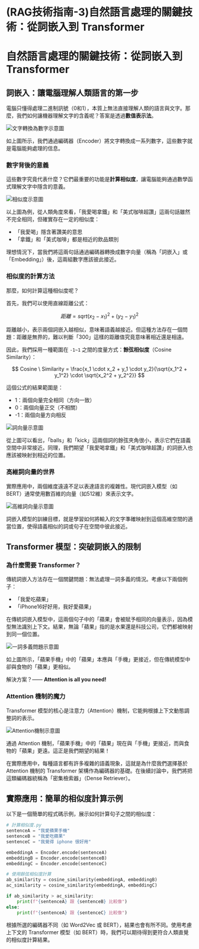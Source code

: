 # (RAG技術指南-3)自然語言處理的關鍵技術：從詞嵌入到 Transformer


# 自然語言處理的關鍵技術：從詞嵌入到 Transformer

## 詞嵌入：讓電腦理解人類語言的第一步

電腦只懂得處理二進制訊號（0和1），本質上無法直接理解人類的語言與文字。那麼，我們如何讓機器理解文字的含義呢？答案是透過**數值表示法**。

![文字轉換為數字示意圖](https://imgur.com/WzBYrof.png)

如上圖所示，我們通過編碼器（Encoder）將文字轉換成一系列數字，這些數字就是電腦能夠處理的信息。

### 數字背後的意義

這些數字究竟代表什麼？它們最重要的功能是**計算相似度**，讓電腦能夠通過數學函式理解文字中隱含的意義。

![相似度示意圖](https://imgur.com/QqMGdV7.png)

以上圖為例，從人類角度來看，「我愛喝拿鐵」和「美式咖啡超讚」這兩句話雖然不完全相同，但確實存在一定的相似度：
- 「我愛喝」隱含著讚美的意思
- 「拿鐵」和「美式咖啡」都是相近的飲品類別

理想情況下，當我們將這兩句話通過編碼器轉換成數字向量（稱為「詞嵌入」或「Embedding」）後，這兩組數字應該彼此接近。

### 相似度的計算方法

那麼，如何計算這種相似度呢？

首先，我們可以使用直線距離公式：

$$ 距離 = sqrt{(x_2 - x_1)^2 + (y_2 - y_1)^2} $$

距離越小，表示兩個詞嵌入越相似，意味著語義越接近。但這種方法存在一個問題：距離是無界的，難以判斷「300」這樣的距離值究竟意味著相近還是相遠。

因此，我們採用一種範圍在 `-1~1` 之間的度量方式：**餘弦相似度**（Cosine Similarity）：

$$ Cosine \ Similarity = \frac{x_1 \cdot x_2 + y_1 \cdot y_2}{\sqrt{x_1^2 + y_1^2} \cdot \sqrt{x_2^2 + y_2^2}} $$

這個公式的結果範圍是：
- 1：兩個向量完全相同（方向一致）
- 0：兩個向量正交（不相關）
- -1：兩個向量方向相反

![詞向量示意圖](https://imgur.com/9c3ISa6.png)

從上圖可以看出，「balls」和「kick」這兩個詞的餘弦夾角很小，表示它們在語義空間中非常接近。同理，我們期望「我愛喝拿鐵」和「美式咖啡超讚」的詞嵌入也應該被映射到相近的位置。

### 高維詞向量的世界

實際應用中，兩個維度遠遠不足以表達語言的複雜性。現代詞嵌入模型（如BERT）通常使用數百維的向量（如512維）來表示文字。

![高維詞向量示意圖](https://imgur.com/QXiEnth.png)

詞嵌入模型的訓練目標，就是學習如何將輸入的文字準確映射到這個高維空間的適當位置，使得語義相似的詞或句子在空間中彼此接近。

## Transformer 模型：突破詞嵌入的限制

### 為什麼需要 Transformer？

傳統詞嵌入方法存在一個關鍵問題：無法處理一詞多義的情況。考慮以下兩個例子：
- 「我愛吃蘋果」
- 「iPhone16好好用，我好愛蘋果」

在傳統詞嵌入模型中，這兩個句子中的「蘋果」會被賦予相同的向量表示，因為模型無法識別上下文。結果，無論「蘋果」指的是水果還是科技公司，它們都被映射到同一個位置。

![一詞多義問題示意圖](https://imgur.com/0g046Ot.png)

如上圖所示，「蘋果手機」中的「蘋果」本應與「手機」更接近，但在傳統模型中卻與食物的「蘋果」更相似。

解決方案？—— **Attention is all you need!**

### Attention 機制的魔力

Transformer 模型的核心是注意力（Attention）機制，它能夠根據上下文動態調整詞的表示。

![Attention機制示意圖](https://imgur.com/egEQSgs.png)

通過 Attention 機制，「蘋果手機」中的「蘋果」現在與「手機」更接近，而與食物的「蘋果」更遠。這正是我們期望的結果！

在實際應用中，每種語言都有許多複雜的語義現象，這就是為什麼我們選擇基於 Attention 機制的 Transformer 架構作為編碼器的基礎。在後續討論中，我們將把這類編碼器統稱為「密集檢索器」（Dense Retriever）。

## 實際應用：簡單的相似度計算示例

以下是一個簡單的程式碼示例，展示如何計算句子之間的相似度：

```python
# 計算相似度.py
sentenceA = "我愛蘋果手機"
sentenceB = "我愛吃蘋果"
sentenceC = "我覺得 iphone 很好用"

embeddingA = Encoder.encode(sentenceA)
embeddingB = Encoder.encode(sentenceB)
embeddingC = Encoder.encode(sentenceC)

# 使用餘弦相似度計算
ab_similarity = cosine_similarity(embeddingA, embeddingB)
ac_similarity = cosine_similarity(embeddingA, embeddingC)

if ab_similarity > ac_similarity:
    print(f"{sentenceA} 跟 {sentenceB} 比較像")
else:
    print(f"{sentenceA} 跟 {sentenceC} 比較像")
```
根據所選的編碼器不同（如 Word2Vec 或 BERT），結果也會有所不同。使用考慮上下文的 Transformer 模型（如 BERT）時，我們可以期待得到更符合人類直覺的相似度計算結果。

